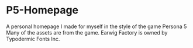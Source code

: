 # P5-Homepage
A personal homepage I made for myself in the style of the game Persona 5
Many of the assets are from the game.
Earwig Factory is owned by Typodermic Fonts Inc.
